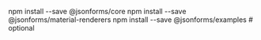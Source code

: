 npm install --save @jsonforms/core
npm install --save @jsonforms/material-renderers
npm install --save @jsonforms/examples # optional
